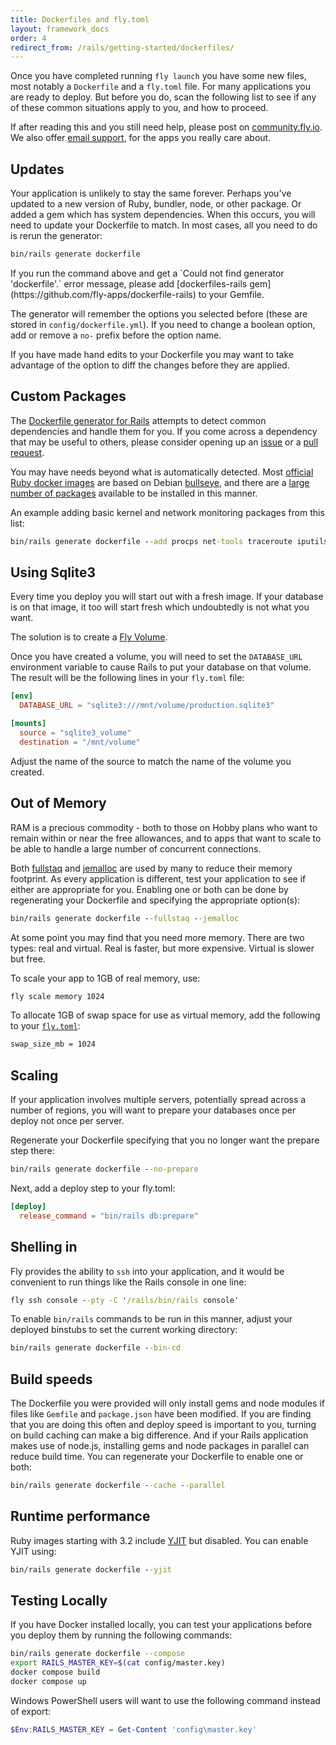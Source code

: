```yaml
---
title: Dockerfiles and fly.toml
layout: framework_docs
order: 4
redirect_from: /rails/getting-started/dockerfiles/
---
```


Once you have completed running `fly launch` you have some new files,
most notably a `Dockerfile` and a `fly.toml` file.  For many applications
you are ready to deploy.  But before you do, scan the following list
to see if any of these common situations apply to you, and how to proceed.

If after reading this and you still need help, please post on
[community.fly.io](https://community.fly.io).  We also offer [email
support](https://community.fly.io/t/fly-io-support-community-vs-email-read-this-first/9962/1),
for the apps you really care about.

## Updates

Your application is unlikely to stay the same forever.  Perhaps you've
updated to a new version of Ruby, bundler, node, or other package.  Or
added a gem which has system dependencies.  When this occurs, you will
need to update your Dockerfile to match.  In most cases, all you need
to do is rerun the generator:

```cmd
bin/rails generate dockerfile
```

<aside class="callout">
If you run the command above and get a `Could not find generator 'dockerfile'.` error message, please add [dockerfiles-rails gem](https://github.com/fly-apps/dockerfile-rails) to your Gemfile.
</aside>

The generator will remember the options you selected before (these are
stored in `config/dockerfile.yml`).  If you need to change a boolean
option, add or remove a `no-` prefix before the option name.

If you have made hand edits to your Dockerfile you may want to take advantage
of the option to diff the changes before they are applied.

## Custom Packages

The [Dockerfile generator for Rails](https://github.com/rubys/dockerfile-rails#overview) attempts to detect common dependencies and handle them for you.  If you come across a dependency that may be useful to others, please consider opening up an [issue](https://github.com/rubys/dockerfile-rails/issues) or a [pull request](https://github.com/rubys/dockerfile-rails/pulls).

You may have needs beyond what is automatically detected.
Most [official Ruby docker images](https://hub.docker.com/_/ruby)
are based on Debian [bullseye](https://www.debian.org/releases/bullseye/),
and there are a [large number of packages](https://packages.debian.org/stable/)
available to be installed in this manner.

An example adding basic kernel and network monitoring packages from this list:

```cmd
bin/rails generate dockerfile --add procps net-tools traceroute iputils-ping
```

## Using Sqlite3

Every time you deploy you will start out with a fresh image.  If your database is on that image, it too will start fresh which undoubtedly is not what you want.

The solution is to create a [Fly Volume](https://fly.io/docs/volumes/).

Once you have created a volume, you will need to set the `DATABASE_URL` environment variable to cause Rails to put your database on that volume.  The result will be the following lines in your `fly.toml` file:

```toml
[env]
  DATABASE_URL = "sqlite3:///mnt/volume/production.sqlite3"

[mounts]
  source = "sqlite3_volume"
  destination = "/mnt/volume"
```

Adjust the name of the source to match the name of the volume you created.

## Out of Memory

RAM is a precious commodity - both to those on Hobby plans who want
to remain within or near the free allowances, and to apps that want to scale
to be able to handle a large number of concurrent connections.

Both [fullstaq](https://fullstaqruby.org/) and [jemalloc](https://jemalloc.net/) are used by many to reduce their memory footprint.  As every application is different, test your application to see if either are appropriate for you.  Enabling one or both can be done by regenerating your Dockerfile and specifying the appropriate option(s):

```cmd
bin/rails generate dockerfile --fullstaq --jemalloc
```

At some point you may find that you need more memory.  There are two types:
real and virtual.  Real is faster, but more expensive.  Virtual is slower
but free.

To scale your app to 1GB of real memory, use:

```cmd
fly scale memory 1024
```

To allocate 1GB of swap space for use as virtual memory, add the following to your [`fly.toml`](https://fly.io/docs/reference/configuration/#swap_size_mb-option):

```cmd
swap_size_mb = 1024
```

## Scaling

If your application involves multiple servers, potentially spread across
a number of regions, you will want to prepare your databases once per
deploy not once per server.

Regenerate your Dockerfile specifying that you no longer want the
prepare step there:

```cmd
bin/rails generate dockerfile --no-prepare
```

Next, add a deploy step to your fly.toml:

```toml
[deploy]
  release_command = "bin/rails db:prepare"
```

## Shelling in

Fly provides the ability to `ssh` into your application, and it would
be convenient to run things like the Rails console in one line:

```cmd
fly ssh console --pty -C '/rails/bin/rails console'
```

To enable `bin/rails` commands to be run in this manner, adjust your
deployed binstubs to set the current working directory:

```cmd
bin/rails generate dockerfile --bin-cd
```

## Build speeds

The Dockerfile you were provided will only install gems and node modules if
files like `Gemfile` and `package.json` have been modified.  If you are
finding that you are doing this often and deploy speed is important to
you, turning on build caching can make a big difference.  And if your
Rails application makes use of node.js, installing gems and node packages
in parallel can reduce build time.  You can regenerate your Dockerfile
to enable one or both:

```cmd
bin/rails generate dockerfile --cache --parallel
```

## Runtime performance

Ruby images starting with 3.2 include [YJIT](https://github.com/Shopify/yjit) but disabled.  You can enable YJIT using:

```cmd
bin/rails generate dockerfile --yjit
```

## Testing Locally

If you have Docker installed locally, you can test your applications
before you deploy them by running the following commands:

```sh
bin/rails generate dockerfile --compose
export RAILS_MASTER_KEY=$(cat config/master.key)
docker compose build
docker compose up
```

Windows PowerShell users will want to use the following command instead of export:

```powershell
$Env:RAILS_MASTER_KEY = Get-Content 'config\master.key'
```
